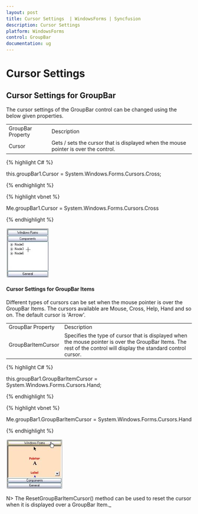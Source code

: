 ```yaml
---
layout: post
title: Cursor Settings  | WindowsForms | Syncfusion
description: Cursor Settings 
platform: WindowsForms
control: GroupBar
documentation: ug
---
```

# Cursor Settings 

## Cursor Settings for GroupBar

The cursor settings of the GroupBar control can be changed using the below given properties.



<table>
<tr>
<td>
GroupBar Property</td><td>
Description</td></tr>
<tr>
<td>
Cursor</td><td>
Gets / sets the cursor that is displayed when the mouse pointer is over the control.</td></tr>
</table>


{% highlight C# %}  

this.groupBar1.Cursor = System.Windows.Forms.Cursors.Cross;

{% endhighlight %}



{% highlight vbnet %} 

Me.groupBar1.Cursor = System.Windows.Forms.Cursors.Cross

{% endhighlight %}



![](Overview_images/Overview_img34.jpeg) 



#### Cursor Settings for GroupBar Items

Different types of cursors can be set when the mouse pointer is over the GroupBar Items. The cursors available are Mouse, Cross, Help, Hand and so on. The default cursor is 'Arrow'.



<table>
<tr>
<td>
GroupBar Property</td><td>
Description</td></tr>
<tr>
<td>
GroupBarItemCursor</td><td>
Specifies the type of cursor that is displayed when the mouse pointer is over the GroupBar Items. The rest of the control will display the standard control cursor.</td></tr>
</table>


{% highlight C# %} 

this.groupBar1.GroupBarItemCursor = System.Windows.Forms.Cursors.Hand;

 {% endhighlight %}


{% highlight vbnet %} 

Me.groupBar1.GroupBarItemCursor = System.Windows.Forms.Cursors.Hand

{% endhighlight %}

 ![](Overview_images/Overview_img35.jpeg) 


N> The ResetGroupBarItemCursor() method can be used to reset the cursor when it is displayed over a GroupBar Item._ 
